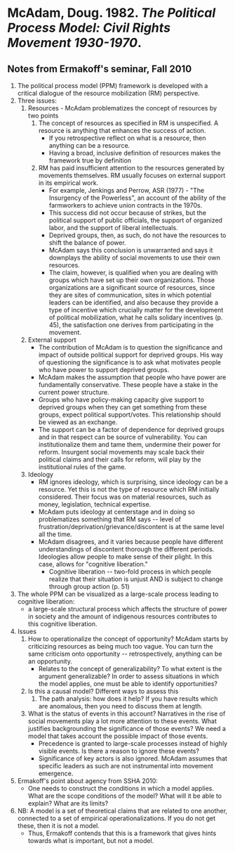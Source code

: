 # McAdam, Doug. 1982. *The Political Process Model: Civil Rights Movement 1930-1970*.

## Notes from Ermakoff's seminar, Fall 2010

1. The political process model (PPM) framework is developed with a critical dialogue of the resource
mobilization (RM) perspective.  
2. Three issues:
	1. Resources - McAdam problematizes the concept of resources by two points
		1. The concept of resources as specified in RM is unspecified.  A resource is anything that enhances the success of action.
		    - If you retrospective reflect on what is a resource, then anything can be a resource.
		    - Having a broad, inclusive definition of resources makes the framework true by definition
		2. RM has paid insufficient attention to the resources generated by movements themselves. RM usually focuses on external support in its empirical work.
			- For example, Jenkings and Perrow, ASR (1977) - "The Insurgency of the Powerless", an account of the ability of the farmworkers to achieve union contracts in the 1970s.
		    - This success did not occur because of strikes, but the political support of public officials, the support of organized labor, and the support of liberal intellectuals.
			- Deprived groups, then, as such, do not have the resources to shift the balance of power.
			- McAdam says this conclusion is unwarranted and says it downplays the ability of social movements to use their own resources.
			- The claim, however, is qualified when you are dealing with groups which have set up their own organizations.  Those organizations are a significant source of resources, since they are sites of communication, sites in which potential leaders can be identified, and also because they provide a type of incentive which crucially matter for the development of political mobilization, what he calls solidary incentives (p. 45), the satisfaction one derives from participating in the movement.
	2. External support
		- The contribution of McAdam is to question the significance and impact of outside political support for deprived groups.  His way of questioning the significance is to ask what motivates people who have power to support deprived groups.
		- McAdam makes the assumption that people who have power are fundamentally conservative.  These people have a stake in the current power structure.
		- Groups who have policy-making capacity give support to deprived groups when they can get something from these groups, expect political support/votes.  This relationship should be viewed as an exchange.
		- The support can be a factor of dependence for deprived groups and in that respect can be source of vulnerability.  You can institutionalize them and tame them, undermine their power for reform. Insurgent social movements may scale back their political claims and their calls for reform, will play by the institutional rules of the game.
	3. Ideology
		- RM ignores ideology, which is surprising, since ideology can be a resource.  Yet this is not the type of resource which RM initially considered.  Their focus was on material resources, such as money, legislation, technical expertise. 
		- McAdam puts ideology at centerstage and in doing so problematizes something that RM says -- level of frustration/deprivation/grievance/discontent is at the same level all the time.
		- McAdam disagrees, and it varies because people have different understandings of discontent thorough the different periods.  Ideologies allow people to make sense of their plight.  In this case, allows for "cognitive liberation."
			- Cognitive liberation -- two-fold process in which people realize that their situation is unjust AND is subject to change through group action (p. 51)
3. The whole PPM can be visualized as a large-scale process leading to cognitive liberation:
	- a large-scale structural process which affects the structure of power in society and the amount of indigenous resources contributes to this cognitive liberation.
4. Issues
	1. How to operationalize the concept of opportunity?  McAdam starts by criticizing resources as being much too vague.  You can turn the same criticism onto opportunity -- retrospectively, anything can be an opportunity.
		- Relates to the concept of generalizability?  To what extent is the argument generalizable? In order to assess situations in which the model applies, one must be able to identify opportunities?
	2. Is this a causal model? Different ways to assess this
		1. The path analysis: how does it help?  If you have results which are anomalous, then you need to discuss them at length.
	3. What is the status of events in this account?  Narratives in the rise of social movements play a lot more attention to these events.  What justifies backgrounding the significance of those events? We need a model that takes account the possible impact of those events.
		- Precedence is granted to large-scale processes instead of highly visible events.  Is there a reason to ignore these events?
		- Significance of key actors is also ignored.  McAdam assumes that specific leaders as such are not instrumental into movement emergence.
5. Ermakoff's point about agency from SSHA 2010:
	- One needs to construct the conditions in which a model applies.  What are the scope conditions of the model?  What will it be able to explain?  What are its limits?
6. NB: A model is a set of theoretical claims that are related to one another, connected to a set of empirical operationalizations.  If you do not get these, then it is not a model.
	- Thus, Ermakoff contends that this is a framework that gives hints towards what is important, but not a model.



